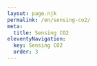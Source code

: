 ```yaml
---
layout: page.njk
permalink: /en/sensing-co2/
meta:
  title: Sensing CO2
eleventyNavigation:
  key: Sensing CO2
  order: 3
---
```

